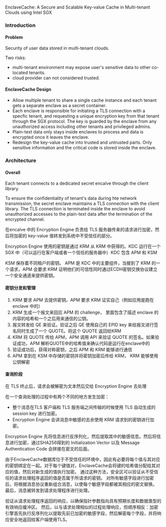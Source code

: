 EnclaveCache: A Secure and Scalable Key-value Cache in Multi-tenant Clouds using Intel SGX

### Introduction

#### Problem

Security of user data stored in multi-tenant clouds.

Two risks:

* multi-tenant environment may expose user's sensitive data to other co-located tenants.
* cloud provider can not considered trusted.

#### EnclaveCache Design

* Allow multiple tenant to share a single cache instance and each tenant gets a separate enclave as a secret container.
* Each enclave is responsible for initiating a TLS connection with a specfic tenant, and requesting a unique encryption key from that tenant through the SGX  protocol. 
The key is guarded by the enclave from any unauthorized access including other tenants and privileged admins.
* Plain-text data only stays inside enclaves to process and data is encrypted once it leaves the enclave.
* Redesign the key-value cache into trusted and untrusted parts. Only sensitive information and the critical code is stored inside the enclave.

### Architecture

#### Overall

Each tenant connects to a dedicated secret encalve through the client library.

To ensure the confidentiality of tenant's data during hte network transmission, the secret enclave maintains a TLS connection with the client library. The TLS connection is terminated inside the enclave to avoid unauthorized accesses to the plain-text data after the termination of the encrypted channel.

在encalve 中的 Encryption Engine 负责给 TLS 服务器传来的请求进行加密，然后将加密的 key-value 值转发到系统中不受信任的部分。

Encryption Engine 使用的密钥是通过 KRM 从 KRM 中获得的。KDC 运行在一个 SGX 中（可以运行在客户端或者一个信任的服务器中）KDC 包含 APM 和 KSM

KSM 保存着不同租户的密钥。 APM 是 KDC 中的主要组件，当接到了 KRM 的一个请求，APM 会要求 KRM 证明他们的可信性同时通过ECDH密钥交换协议建立一个安全通道来提供密钥。

#### 密钥分发和管理

1. KRM 要求 APM 去提供密钥。APM 要求 KRM 证实自己（例如应用是跑在 enclave 中的）
2. KRM 生成一个报文来回应 APM 的 challenge， 里面包含了描述 enclave 的内容的哈希和一个之后用来通信的公钥。
3. 报文转发给 QE 来验证。验证之后 QE 使用自己的 EPID key 来给报文进行签名同时生成了一个 QUOTE。将这个 QUOTE 返回给KRM
4. KRM 将 QUOTE 传给 APM，APM 调用 API 来验证 QUOTE 的签名。如果验证成功，APM 解析QUOTE中的哈希值来确认代码是运行在enclave中的
5. 验证成功后，获得对称密钥，之后 APM 和 KRM 能够进行通信
6. APM 拿到在 KSM 中存储的密钥并将密钥加密后传给 KRM， KRM 能够使用公钥解密

#### 查询阶段

在 TLS 终止后，请求会被解密为文本然后交给 Encryption Engine 去处理

在一个查询处理的过程中有两个不同的地方发生加密：

* 整个消息在TLS 客户端和 TLS 服务端之间传输的时候使用 TLS 自动生成的 session key 进行加密。
* Encryption Engine 会讲消息中敏感的去余使用 KRM 请求到的密钥进行加密。

Encryption Engine 先将信息进行反序列化，然后提取其中的敏感信息。然后将信息进行加密，通过SHA256得到的 Initialization Vector 以及 Message Authentication Code 会拼接在密文的后面。

由于EnclaveCache数据库位于不受信任的环境中，因此有必要将每个值与其对应的密钥绑定在一起。对于每个键值对，EnclaveCache会将键的哈希值分配给其对应的值，然后对新生成的值执行加密。 通过这种方法，安全区可以验证从不受信任的请求处理程序返回的值是否属于所请求的密钥。 对所有敏感字段进行加密后，将根据消息协议重新组合消息，以使每个敏感字段都被其相应的密文替换。 最后，消息被转发到请求处理程序进行处理。

验证从请求处理程序返回的响应，以确保指针参数指向具有预期长度和数据类型的有效响应缓冲区。 然后，以与请求处理相似的过程处理响应，但顺序相反：加密引擎首先执行反序列化以提取先前已加密的敏感字段，然后解密每个字段，并将响应安全地返回给客户端使用TLS。
